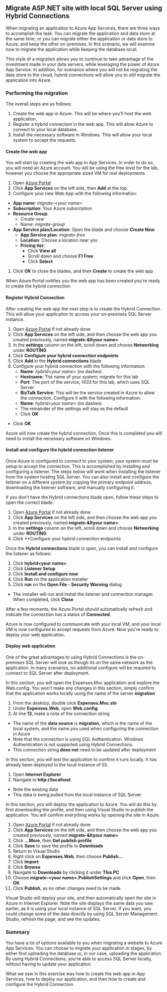 ## Migrate ASP.NET site with local SQL Server using Hybrid Connections

When migrating an application to Azure App Services, there are three ways to accomplish the task. You can migrate the application and data store at the same time, or you can migrate either the application or data store to Azure, and keep the other on-premises. In this scenario, we will examine how to migrate the application while keeping the database local.

This style of a migration allows you to continue to take advantage of the investment made in your data servers, while leveraging the power of Azure App Service. In addition, for scenarios where you will not be migrating the data store to the cloud, hybrid connections will allow you to still migrate the application into Azure.

### Performing the migration

The overall steps are as follows:

1. Create the web app in Azure. This will be where you'll host the web application.
1. Register a hybrid connection in the web app. This will allow Azure to connect to your local database.
1. Install the necessary software in Windows. This will allow your local system to accept the requests.

#### Create the web app

You will start by creating the web app in App Services. In order to do so, you will need an Azure account. You will be using the free level for the lab, however you choose the appropriate sized VM for real deployments.

1. Open [Azure Portal](https://portal.azure.com)
1. Click **App Services** on the left side, then **Add** at the top.
1. Configure your new Web App with the following information:
  - **App name**: *migrate-&lt;your name&gt;*
  - **Subscription**: Your Azure subscription
  - **Resource Group**:
    - *Create new*
    - Name: *migrate-group*
  - **App Service plan/Location**: Open the blade and choose **Create New**
    - **App Service plan**: *migrate-free*
    - **Location**: Choose a location near you
    - **Pricing tier**:
      - Click **View all**
      - Scroll down and choose **F1 Free**
      - Click **Select**
1. Click **OK** to close the blades, and then **Create** to create the web app

When Azure Portal notifies you the web app has been created you're ready to create the hybrid connection.

#### Register Hybrid Connection

After creating the web app the next step is to create the Hybrid Connection. This will allow your application to access your on-premises SQL Server instance.

1. Open [Azure Portal](https://portal.azure.com) if not already done
1. Click **App Services** on the left side, and then choose the web app you created previously, named **migrate-&ltyour name&gt;**
1. In the **settings** column on the left, scroll down and choose **Networking** under **ROUTING**
1. Click **Configure your hybrid connection endpoints**
1. Click **Add** in the **Hybrid connections** blade
1. Configure your hybrid connection with the following information:
   - **Name**: *hybrid&lt;your name&gt;* (no dashes)
   - **Hostname**: The name of your system; *migrate* for this lab
   - **Port**: The port of the service; *1433* for this lab, which uses SQL Server
   - **BizTalk Service**: This will be the service created in Azure to allow the connection. Configure it with the following information:
    - **Name**: *hybrid&lt;your name&gt;* (no dashes)
    - The remainder of the settings will stay as the default
    - Click **OK**
  - Click **OK**

Azure will now create the hybrid connection. Once this is completed you will need to install the necessary software on Windows.

#### Install and configure the hybrid connection listener

Once Azure is configured to connect to your system, your system must be setup to accept the connection. This is accomplished by installing and configuring a listener. The steps below will work when installing the listener from the system hosting SQL Server. You can also install and configure the listener on a different system by copying the primary endpoint address, downloading the listener software, and manually configuring it.

If you don't have the Hybrid connections blade open, follow these steps to open the correct blade:

1. Open [Azure Portal](https://portal.azure.com) if not already done
1. Click **App Services** on the left side, and then choose the web app you created previously, named **migrate-&ltyour name&gt;**
1. In the **settings** column on the left, scroll down and choose **Networking** under **ROUTING**
1. Click **Configure your hybrid connection endpoints

Once the **Hybrid connections** blade is open, you can install and configure the listener as follows:

1. Click **hybrid&lt;your name&gt;**
1. Click **Listener Setup**
1. Click **Install and configure now**
1. Click **Run** on the application installer
1. Click **run** on the **Open File - Security Warning** dialog
  - The installer will run and install the listener and connection manager. When completed, click **Close**

After a few moments, the Azure Portal should automatically refresh and indicate the connection has a status of **Connected**.

Azure is now configured to communicate with your local VM, and your local VM is now configured to accept requests from Azure. Now you're ready to deploy your web application.

#### Deploy web application

One of the great advantages to using Hybrid Connections is the on-premises SQL Server will look as though its on the same network as the application. In many scenarios, no additional configure will be required to connect to SQL Server after deployment.

In this section, you will open the Expenses.Mvc application and explore the Web.config. You won't make any changes in this section, simply confirm that the application works locally using the name of the server **migration**

1. From the desktop, double click **Expenses.Mvc.sln**
1. Under **Expenses.Web**, open **Web.config**
1. At line **13**, make a note of the connection string
  - The name of the **data source** is **migration**, which is the name of the local system, and the name you used when configuring the connection in Azure
  - Note that the connection is using SQL Authentication. Windows Authentication is not supported using Hybrid Connections.
  - This connection string **does not** need to be updated after deployment

In this section, you will test the application to confirm it runs locally. It has already been deployed to the local instance of IIS.

1. Open **Internet Explorer**
1. Navigate to **http://localhost**
  - Note the existing data
  - This data is being pulled from the local instance of SQL Server

In this section, you will deploy the application to Azure. You will do this by first downloading the profile, and then using Visual Studio to publish the application. You will confirm everything works by opening the site in Azure.

1. Open [Azure Portal](https://portal.azure.com) if not already done
1. Click **App Services** on the left side, and then choose the web app you created previously, named **migrate-&ltyour name&gt;**
1. Click **...More**, then **Get publish profile**
1. Click **Save** to save the profile to **Downloads**
1. Return to Visual Studio
1. Right click on **Expenses.Web**, then choose **Publish...**
1. Click **Import**
1. Click **Browse**
1. Navigate to **Downloads** by clicking it under **This PC**
1. Choose **migrate-&lt;your name&gt;.PublishSettings** and click **Open**, then **OK**
1. Click **Publish**, as no other changes need to be made

Visual Studio will deploy your site, and then automatically open the site in Azure in Internet Explorer. Note the site displays the same data you saw earlier, as it is using your local instance of SQL Server. If you want, you could change some of the data directly by using SQL Server Management Studio, refresh the page, and see the updates.

### Summary

You have a lot of options available to you when migrating a website to Azure App Services. You can choose to migrate your application in stages, by either first uploading the database or, in our case, uploading the application. By using Hybrid Connections, you're able to access SQL Server locally, without having to update your application.

What we saw in this exercise was how to create the web app in App Services, how to deploy our application, and then how to create and configure the Hybrid Connection.
